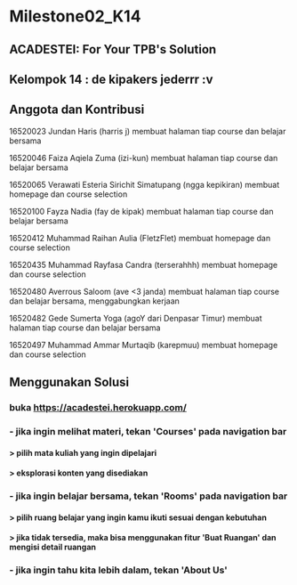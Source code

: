 # Milestone02_K14

## ACADESTEI: For Your TPB's Solution
## Kelompok 14 : de kipakers jederrr :v

## Anggota dan Kontribusi
16520023 Jundan Haris (harris j) 
membuat halaman tiap course dan belajar bersama

16520046 Faiza Aqiela Zuma (izi-kun)
membuat halaman tiap course dan belajar bersama

16520065 Verawati Esteria Sirichit Simatupang (ngga kepikiran)
membuat homepage dan course selection

16520100 Fayza Nadia (fay de kipak)
membuat halaman tiap course dan belajar bersama

16520412 Muhammad Raihan Aulia (FletzFlet)
membuat homepage dan course selection

16520435 Muhammad Rayfasa Candra (terserahhh)
membuat homepage dan course selection

16520480 Averrous Saloom (ave <3 janda)
membuat halaman tiap course dan belajar bersama, menggabungkan kerjaan

16520482 Gede Sumerta Yoga (agoY dari Denpasar Timur)
membuat halaman tiap course dan belajar bersama

16520497 Muhammad Ammar Murtaqib (karepmuu)
membuat homepage dan course selection

## Menggunakan Solusi
### buka https://acadestei.herokuapp.com/
### - jika ingin melihat materi, tekan 'Courses' pada navigation bar
#### > pilih mata kuliah yang ingin dipelajari
#### > eksplorasi konten yang disediakan
### - jika ingin belajar bersama, tekan 'Rooms' pada navigation bar
#### > pilih ruang belajar yang ingin kamu ikuti sesuai dengan kebutuhan
#### > jika tidak tersedia, maka bisa menggunakan fitur 'Buat Ruangan' dan mengisi detail ruangan
### - jika ingin tahu kita lebih dalam, tekan 'About Us'
